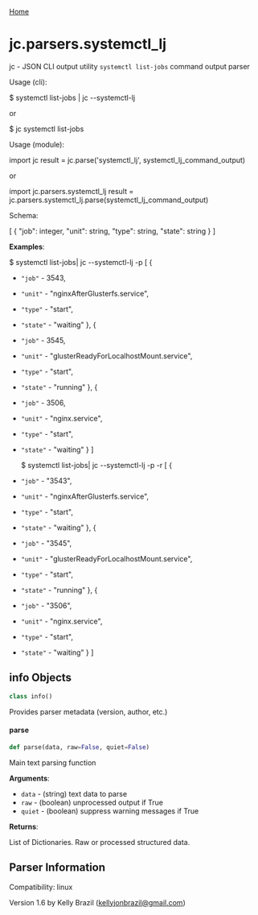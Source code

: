 [Home](https://kellyjonbrazil.github.io/jc/)
<a id="jc.parsers.systemctl_lj"></a>

# jc.parsers.systemctl\_lj

jc - JSON CLI output utility `systemctl list-jobs` command output parser

Usage (cli):

$ systemctl list-jobs | jc --systemctl-lj

or

$ jc systemctl list-jobs

Usage (module):

import jc
result = jc.parse('systemctl_lj', systemctl_lj_command_output)

or

import jc.parsers.systemctl_lj
result = jc.parsers.systemctl_lj.parse(systemctl_lj_command_output)

Schema:

[
{
"job":      integer,
"unit":     string,
"type":     string,
"state":    string
}
]

**Examples**:

  
  $ systemctl list-jobs| jc --systemctl-lj -p
  [
  {
- `"job"` - 3543,
- `"unit"` - "nginxAfterGlusterfs.service",
- `"type"` - "start",
- `"state"` - "waiting"
  },
  {
- `"job"` - 3545,
- `"unit"` - "glusterReadyForLocalhostMount.service",
- `"type"` - "start",
- `"state"` - "running"
  },
  {
- `"job"` - 3506,
- `"unit"` - "nginx.service",
- `"type"` - "start",
- `"state"` - "waiting"
  }
  ]
  
  $ systemctl list-jobs| jc --systemctl-lj -p -r
  [
  {
- `"job"` - "3543",
- `"unit"` - "nginxAfterGlusterfs.service",
- `"type"` - "start",
- `"state"` - "waiting"
  },
  {
- `"job"` - "3545",
- `"unit"` - "glusterReadyForLocalhostMount.service",
- `"type"` - "start",
- `"state"` - "running"
  },
  {
- `"job"` - "3506",
- `"unit"` - "nginx.service",
- `"type"` - "start",
- `"state"` - "waiting"
  }
  ]

<a id="jc.parsers.systemctl_lj.info"></a>

## info Objects

```python
class info()
```

Provides parser metadata (version, author, etc.)

<a id="jc.parsers.systemctl_lj.parse"></a>

#### parse

```python
def parse(data, raw=False, quiet=False)
```

Main text parsing function

**Arguments**:

  
- `data` - (string)  text data to parse
- `raw` - (boolean) unprocessed output if True
- `quiet` - (boolean) suppress warning messages if True
  

**Returns**:

  
  List of Dictionaries. Raw or processed structured data.

## Parser Information
Compatibility:  linux

Version 1.6 by Kelly Brazil (kellyjonbrazil@gmail.com)
